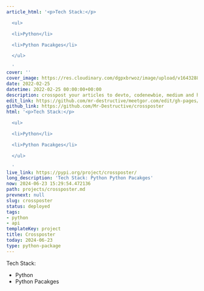 ```yaml
---
article_html: '<p>Tech Stack:</p>

  <ul>

  <li>Python</li>

  <li>Python Pacakges</li>

  </ul>

  '
cover: ''
cover_image: https://res.cloudinary.com/dgpxbrwoz/image/upload/v1643288989/blogmedia/trssl38erkdbcqlnjdvp.png
date: 2022-02-25
datetime: 2022-02-25 00:00:00+00:00
description: crosspost your articles to devto, codenewbie, medium and hashnode
edit_link: https://github.com/mr-destructive/meetgor.com/edit/gh-pages/projects/crossposter.md
github_link: https://github.com/Mr-Destructive/crossposter
html: '<p>Tech Stack:</p>

  <ul>

  <li>Python</li>

  <li>Python Pacakges</li>

  </ul>

  '
live_link: https://pypi.org/project/crossposter/
long_description: 'Tech Stack: Python Python Pacakges'
now: 2024-06-23 15:29:54.472136
path: projects/crossposter.md
prevnext: null
slug: crossposter
status: deployed
tags:
- python
- api
templateKey: project
title: Crossposter
today: 2024-06-23
type: python-package
---
```


Tech Stack:
- Python
- Python Pacakges